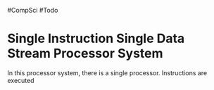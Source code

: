#CompSci #Todo 

# Single Instruction Single Data Stream Processor System
In this processor system, there is a single processor.
Instructions are executed  